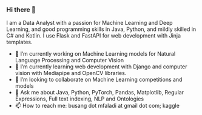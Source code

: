### Hi there 👋

<!--
**mfaladi/mfaladi** is a ✨ _special_ ✨ repository because its `README.md` (this file) appears on your GitHub profile.
-->

I am a Data Analyst with a passion for Machine Learning and Deep Learning, and good programming skills in Java, Python, and mildly skilled in C# and Kotlin. I use Flask and FastAPI for web development with Jinja templates.

- 🔭 I’m currently working on Machine Learning models for Natural Language Processing and Computer Vision
- 🌱 I’m currently learning web development with Django and computer vision with Mediapipe and OpenCV libraries.
- 👯 I’m looking to collaborate on Machine Learning competitions and models
- 💬 Ask me about Java, Python, PyTorch, Pandas, Matplotlib, Regular Expressions, Full text indexing, NLP and Ontologies
- 📫 How to reach me: busang dot mfaladi at gmail dot com; kaggle

